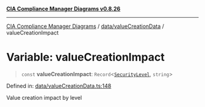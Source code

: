[**CIA Compliance Manager Diagrams v0.8.26**](../../../README.md)

***

[CIA Compliance Manager Diagrams](../../../modules.md) / [data/valueCreationData](../README.md) / valueCreationImpact

# Variable: valueCreationImpact

> `const` **valueCreationImpact**: `Record`\<[`SecurityLevel`](../../../types/cia/type-aliases/SecurityLevel.md), `string`\>

Defined in: [data/valueCreationData.ts:148](https://github.com/Hack23/cia-compliance-manager/blob/168f1311621722afef33b264085d8ac99d4a3213/src/data/valueCreationData.ts#L148)

Value creation impact by level
